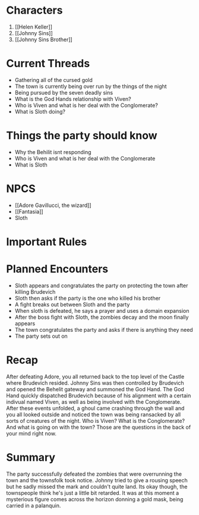 # Characters
1. [[Helen Keller]]
3. [[Johnny Sins]]
4. [[Johnny Sins Brother]]

# Current Threads
- Gathering all of the cursed gold
- The town is currently being over run by the things of the night
- Being pursued by the seven deadly sins
- What is the God Hands relationship with Viven?
- Who is Viven and what is her deal with the Conglomerate?
- What is Sloth doing?

# Things the party should know
- Why the Behilit isnt responding
- Who is Viven and what is her deal with the Conglomerate
- What is Sloth

# NPCS
- [[Adore Gavillucci, the wizard]]
- [[Fantasia]]
- Sloth

# Important Rules

# Planned Encounters
- Sloth appears and congratulates the party on protecting the town after killing Brudevich
- Sloth then asks if the party is the one who killed his brother
- A fight breaks out between Sloth and the party
- When sloth is defeated, he says a prayer and uses a domain expansion
- After the boss fight with Sloth, the zombies decay and the moon finally appears
- The town congratulates the party and asks if there is anything they need
- The party sets out on 
# Recap
After defeating Adore, you all returned back to the top level of the Castle where Brudevich resided. Johnny Sins was then controlled by Brudevich and opened the Behelit gateway and summoned the God Hand. The God Hand quickly dispatched Brudevich because of his alignment with a certain indivual named Viven, as well as being involved with the Conglomerate. After these events unfolded, a ghoul came crashing through the wall and you all looked outside and noticed the town was being ransacked by all sorts of creatures of the night. 
Who is Viven? What is the Conglomerate? And what is going on with the town? Those are the questions in the back of your mind right now. 
# Summary
The party successfully defeated the zombies that were overrunning the town and the townsfolk took notice. Johnny tried to give a rousing speech but he sadly missed the mark and couldn't quite land. Its okay though, the townspeople think he's just a little bit retarded. 
It was at this moment a mysterious figure comes across the horizon donning a gold mask, being carried in a palanquin.